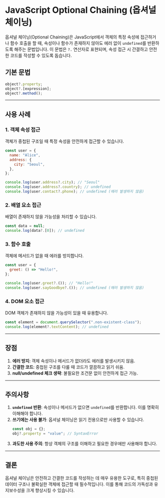 # JavaScript Optional Chaining (옵셔널 체이닝)

옵셔널 체이닝(Optional Chaining)은 JavaScript에서 객체의 특정 속성에 접근하거나 함수 호출을 할 때, 속성이나 함수가 존재하지 않아도 에러 없이 `undefined`를 반환하도록 해주는 문법입니다. 이 문법은 `?.` 연산자로 표현되며, 속성 접근 시 간결하고 안전한 코드를 작성할 수 있도록 돕습니다.

## **기본 문법**

```javascript
object?.property;
object?.[expression];
object?.method();
```

---

## **사용 사례**

### 1. 객체 속성 접근

객체가 중첩된 구조일 때 특정 속성을 안전하게 접근할 수 있습니다.

```javascript
const user = {
  name: "Alice",
  address: {
    city: "Seoul",
  },
};

console.log(user.address?.city); // "Seoul"
console.log(user.address?.country); // undefined
console.log(user.contact?.phone); // undefined (에러 발생하지 않음)
```

### 2. 배열 요소 접근

배열이 존재하지 않을 가능성을 처리할 수 있습니다.

```javascript
const data = null;
console.log(data?.[0]); // undefined
```

### 3. 함수 호출

객체에 메서드가 없을 때 에러를 방지합니다.

```javascript
const user = {
  greet: () => "Hello!",
};

console.log(user.greet?.()); // "Hello!"
console.log(user.sayGoodbye?.()); // undefined (에러 발생하지 않음)
```

### 4. DOM 요소 접근

DOM 객체가 존재하지 않을 가능성이 있을 때 유용합니다.

```javascript
const element = document.querySelector(".non-existent-class");
console.log(element?.textContent); // undefined
```

---

## **장점**

1. **에러 방지**: 객체 속성이나 메서드가 없더라도 에러를 발생시키지 않음.
2. **간결한 코드**: 중첩된 구조를 다룰 때 코드가 깔끔하고 읽기 쉬움.
3. **null/undefined 체크 생략**: 불필요한 조건문 없이 안전하게 접근 가능.

---

## **주의사항**

1. **`undefined` 반환**: 속성이나 메서드가 없으면 `undefined`를 반환합니다. 이를 명확히 이해해야 합니다.
2. **쓰기에는 사용 불가**: 옵셔널 체이닝은 읽기 전용으로만 사용할 수 있습니다.
   ```javascript
   const obj = {};
   obj?.property = "value"; // SyntaxError
   ```
3. **과도한 사용 주의**: 항상 객체의 구조를 이해하고 필요한 경우에만 사용해야 합니다.

---

## **결론**

옵셔널 체이닝은 안전하고 간결한 코드를 작성하는 데 매우 유용한 도구로, 특히 중첩된 데이터 구조나 불확실한 객체에 접근할 때 필수적입니다. 이를 통해 코드의 가독성과 유지보수성을 크게 향상시킬 수 있습니다.
